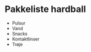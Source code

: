 # Pakkeliste hardball
* Pulsur
* Vand
* Snacks
* Kontaktlinser
* Trøje

<!-- {BearID:E536422F-D626-4F27-8E8D-2E68502D8A86-4677-000002EEACF58A22} -->
